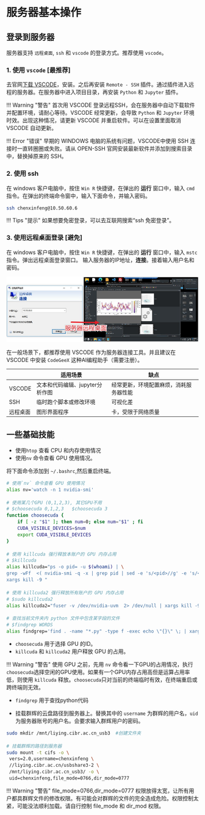 # 服务器基本操作

## 登录到服务器
服务器支持 `远程桌面`, `ssh` 和 `vscode` 的登录方式。推荐使用 `vscode`。


### 1. 使用 `vscode` [最推荐]
去官网[下载 VSCODE](https://code.visualstudio.com/Download)，安装。之后再安装 `Remote - SSH` 插件。通过插件进入远程的服务器。在服务器中进入项目目录，再安装 `Python` 和 `Jupyter` 插件。

!!! Warning "警告"
    首次用 VSCODE 登录远程SSH，会在服务器中自动下载软件并配置环境，请耐心等待。VSCODE 经常更新，会导致 `Python` 和 `Jupyter`
    环境时效。出现这种情况，请更新 VSCODE 并重启软件。可以在设置里面取消 VSCODE 自动更新。

!!! Error "错误"
    早期的 WINDOWS 电脑的系统有问题，VSCODE中使用 SSH 连接时一直转圈圈或失败。请从 OPEN-SSH 官网安装最新软件并添加到搜索目录中，替换掉原来的 SSH。

### 2. 使用 ssh
在 windows 客户电脑中，按住 `Win R` 快捷键，在弹出的 **运行** 窗口中，输入 `cmd` 指令。在弹出的终端命令窗中，输入下面命令，并输入密码。
```bash
ssh chenxinfeng@10.50.60.6
```

!!! Tips "提示"
    如果想要免密登录，可以去互联网搜索“ssh 免密登录”。

### 3. 使用远程桌面登录 [避免]
在 windows 客户电脑中，按住 `Win R` 快捷键，在弹出的 **运行** 窗口中，输入 `mstc` 指令。弹出远程桌面登录窗口。
输入服务器的IP地址，**连接**。接着输入用户名和密码。

![img](../../assets/images/ubuntu_remote_desktop.jpg)

在一般场景下，都推荐使用 VSCODE 作为服务器连接工具。并且建议在 VSCODE 中安装 `CodeGeeX` 这种AI编程助手（需要注册）。

|          | 适用场景       | 缺点             |
| -------- | ------------------------- | --------------- |
| VSCODE  | 文本和代码编辑、jupyter分析作图        | 经常更新，环境配置麻烦，消耗服务器性能   |
| SSH     | 临时跑个脚本或修改环境         | 可视化差            |
| 远程桌面  | 图形界面程序    | 卡，受限于网络质量  |

## 一些基础技能
* 使用`htop` 查看 CPU 和内存使用情况
* 使用`nv` 命令查看 GPU 使用情况。

将下面命令添加到 `~/.bashrc`,然后重启终端。

```bash
# 使用`nv` 命令查看 GPU 使用情况
alias nv='watch -n 1 nvidia-smi'

# 使用某几个GPU (0,1,2,3), 其它GPU不用
# $choosecuda 0,1,2,3   $choosecuda 3
function choosecuda {
    if [ -z "$1" ]; then num=0; else num="$1" ; fi
    CUDA_VISIBLE_DEVICES=$num
    export CUDA_VISIBLE_DEVICES
}

# 使用 killcuda 强行释放本账户的 GPU 内存占用
# $killcuda
alias killcuda="ps -o pid= -u $(whoami) | \
grep -wFf  <( nvidia-smi -q -x | grep pid | sed -e 's/<pid>//g' -e 's/<\/pid>//g' -e 's/^[[:space:]]*//' | sort | uniq ) | \
xargs kill -9 "

# 使用 killcuda2 强行释放所有账户的 GPU 内存占用
# $sudo killcuda2
alias killcuda2="fuser -v /dev/nvidia-uvm  2> /dev/null | xargs kill -9 "

# 查找当前文件夹内 python 文件中包含某字段的文件
# $findgrep WORDS
alias findgrep='find . -name "*.py" -type f -exec echo \"{}\" \; | xargs grep -n '
```

* `choosecuda` 用于选择 GPU 的ID。
* `killcuda` 和 `killcuda2` 用户释放 GPU 的占用。

!!! Warning "警告"
    使用 GPU 之前，先用 `nv` 命令看一下GPU的占用情况，执行`choosecuda`选择空闲的GPU使用。如果有一个GPU内存占用高但是运算占用率低，则使用 `killcuda` 释放。`choosecuda`只对当前的终端临时有效，在终端重启或跨终端则无效。

* `findgrep` 用于查找python代码

* 挂载群辉的云盘路径到服务器上。替换其中的 `username` 为群辉的用户名，`uid` 为服务器账号的用户名。会要求输入群辉用户的密码。

```bash
sudo mkdir /mnt/liying.cibr.ac.cn_usb3  #创建文件夹

# 挂载群辉的路径到服务器
sudo mount -t cifs -o \
 vers=2.0,username=chenxinfeng \
 //liying.cibr.ac.cn/usbshare3-2 \
 /mnt/liying.cibr.ac.cn_usb3/ -o \
 uid=chenxinfeng,file_mode=0766,dir_mode=0777
```

!!! Warning "警告"
    file_mode=0766,dir_mode=0777 权限放得太宽，让所有用户都具群辉文件的修改权限。有可能会对群辉的文件的完全造成危险。权限控制太紧，可能没法顺利加载。请自行控制 file_mode 和 dir_mod 权限。
